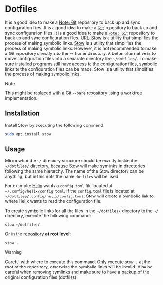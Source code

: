# Dotfiles

It is a good idea to make a [Note: Git](/git.md) repository to back up and sync configuration files.
It is a good idea to make a [`Git`](/git.md) repository to back up and sync configuration files.
It is a good idea to make a [`Note: Git`](/git.md) repository to back up and sync configuration files.
[URL: Stow](https://www.gnu.org/software/stow/) is a utility that simplifies the process of making symbolic links.
[Stow](https://www.gnu.org/software/stow/) is a utility that simplifies the process of making symbolic links.
However, it is not recommended to make a Git repository directly into the `~/` home directory.
A better alternative is to move configuration files into a separate directory like `~/dotfiles/`.
To make sure installed programs still have access to the configuration files, symbolic links to the configuration files can be made.
[Stow](https://www.gnu.org/software/stow/) is a utility that simplifies the process of making symbolic links.

> [!NOTE]
> This might be replaced with a Git `--bare` repository using a worktree implementation.

## Installation

Install Stow by executing the following command:

```sh
sudo apt install stow
```

## Usage

Mirror what the `~/` directory structure should be exactly inside the `~/dotfiles/` directory, because Stow will make symlinks in directories following the same hierarchy.
The name of the Stow directory can be anything, but in this note the name `dotfiles` will be used.

For example: [Helix](https://helix-editor.com/) wants a `config.toml` file located at `~/.config/helix/config.toml`.
If the `config.toml` file is located at `~/dotfiles/.config/helix/config.toml`, Stow will create a symbolic link to where Helix wants to read the configuration file.

To create symbolic links for all the files in the `~/dotfiles/` directory to the `~/` directory, execute the following command:

```sh
stow ~/dotfiles/
```

Or in the repository **at root level**:

```sh
stow .
```

> [!WARNING]
> Careful with where to execute this command.
> Only execute `stow .` at the root of the repository, otherwise the symbolic links will be invalid.
> Also be careful when removing symlinks and make sure to have a backup of the original configuration files (dotfiles).
